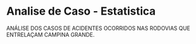 # Analise de Caso - Estatistica
ANÁLISE DOS CASOS DE ACIDENTES OCORRIDOS NAS RODOVIAS QUE ENTRELAÇAM CAMPINA GRANDE.
